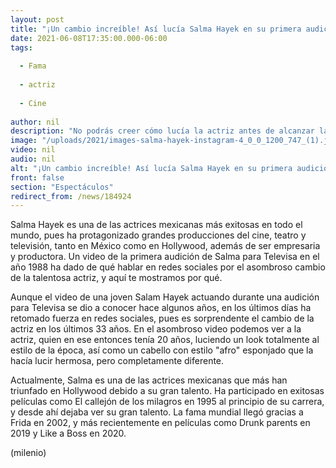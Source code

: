 ```yaml
---
layout: post
title: "¡Un cambio increíble! Así lucía Salma Hayek en su primera audición para Televisa en 1988"
date: 2021-06-08T17:35:00.000-06:00
tags:
  
  - Fama
  
  - actriz
  
  - Cine
  
author: nil
description: "No podrás creer cómo lucía la actriz antes de alcanzar la fama mundial en Hollywood. "
image: "/uploads/2021/images-salma-hayek-instagram-4_0_0_1200_747_(1).jpg"
video: nil
audio: nil
alt: "¡Un cambio increíble! Así lucía Salma Hayek en su primera audición para Televisa en 1988"
front: false
section: "Espectáculos"
redirect_from: /news/184924
---
```


Salma Hayek es una de las actrices mexicanas más exitosas en todo el mundo, pues ha protagonizado grandes producciones del cine, teatro y televisión, tanto en México como en Hollywood, además de ser empresaria y productora. Un video de la primera audición de Salma para Televisa en el año 1988 ha dado de qué hablar en redes sociales por el asombroso cambio de la talentosa actriz, y aquí te mostramos por qué. 

Aunque el video de una joven Salam Hayek actuando durante una audición para Televisa se dio a conocer hace algunos años, en los últimos días ha retomado fuerza en redes sociales, pues es sorprendente el cambio de la actriz en los últimos 33 años. En el asombroso video podemos ver a la actriz, quien en ese entonces tenía 20 años, luciendo un look totalmente al estilo de la época, así como un cabello con estilo "afro" esponjado que la hacía lucir hermosa, pero completamente diferente.

Actualmente, Salma es una de las actrices mexicanas que más han triunfado en Hollywood debido a su gran talento. Ha participado en exitosas películas como El callejón de los milagros en 1995 al principio de su carrera, y desde ahí dejaba ver su gran talento.  La fama mundial llegó gracias a Frida en 2002, y más recientemente en películas como Drunk parents en 2019 y Like a Boss en 2020. 


(milenio)